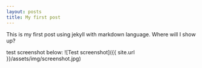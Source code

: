 ```yaml
---
layout: posts
title: My first post
---
```

This is my first post using jekyll with markdown language. Where will I show up?

test screenshot below:
![Test screenshot]({{ site.url }}/assets/img/screenshot.jpg)